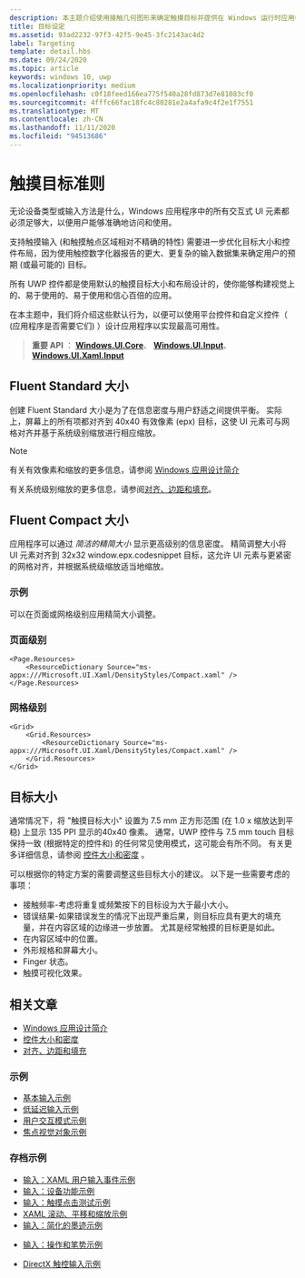 ```yaml
---
description: 本主题介绍使用接触几何图形来确定触摸目标并提供在 Windows 运行时应用中确定目标的最佳实践。
title: 目标设定
ms.assetid: 93ad2232-97f3-42f5-9e45-3fc2143ac4d2
label: Targeting
template: detail.hbs
ms.date: 09/24/2020
ms.topic: article
keywords: windows 10, uwp
ms.localizationpriority: medium
ms.openlocfilehash: c0f18feed166ea775f540a28fd873d7e81083cf0
ms.sourcegitcommit: 4fffc66fac18fc4c80281e2a4afa9c4f2e1f7551
ms.translationtype: MT
ms.contentlocale: zh-CN
ms.lasthandoff: 11/11/2020
ms.locfileid: "94513686"
---
```

# <a name="guidelines-for-touch-targets"></a>触摸目标准则

无论设备类型或输入方法是什么，Windows 应用程序中的所有交互式 UI 元素都必须足够大，以便用户能够准确地访问和使用。

支持触摸输入 (和触摸触点区域相对不精确的特性) 需要进一步优化目标大小和控件布局，因为使用触控数字化器报告的更大、更复杂的输入数据集来确定用户的预期 (或最可能的) 目标。

所有 UWP 控件都是使用默认的触摸目标大小和布局设计的，使你能够构建视觉上的、易于使用的、易于使用和信心百倍的应用。

在本主题中，我们将介绍这些默认行为，以便可以使用平台控件和自定义控件（ (应用程序是否需要它们) ）设计应用程序以实现最高可用性。

> **重要 API** ： [**Windows.UI.Core**](/uwp/api/Windows.UI.Core)、 [**Windows.UI.Input**](/uwp/api/Windows.UI.Input)、 [**Windows.UI.Xaml.Input**](/uwp/api/Windows.UI.Xaml.Input)

## <a name="fluent-standard-sizing"></a>Fluent Standard 大小

创建 Fluent Standard 大小是为了在信息密度与用户舒适之间提供平衡。 实际上，屏幕上的所有项都对齐到 40x40 有效像素 (epx) 目标，这使 UI 元素可与网格对齐并基于系统级别缩放进行相应缩放。

> [!NOTE]
> 有关有效像素和缩放的更多信息，请参阅 [Windows 应用设计简介](../basics/design-and-ui-intro.md#effective-pixels-and-scaling)
>
> 有关系统级别缩放的更多信息，请参阅[对齐、边距和填充](../layout/alignment-margin-padding.md)。

## <a name="fluent-compact-sizing"></a>Fluent Compact 大小

应用程序可以通过 *简洁的精简大小* 显示更高级别的信息密度。 精简调整大小将 UI 元素对齐到 32x32 window.epx.codesnippet 目标，这允许 UI 元素与更紧密的网格对齐，并根据系统级缩放适当地缩放。

### <a name="examples"></a>示例

可以在页面或网格级别应用精简大小调整。

### <a name="page-level"></a>页面级别

```xaml
<Page.Resources>
    <ResourceDictionary Source="ms-appx:///Microsoft.UI.Xaml/DensityStyles/Compact.xaml" />
</Page.Resources>
```

### <a name="grid-level"></a>网格级别

```xaml
<Grid>
    <Grid.Resources>
        <ResourceDictionary Source="ms-appx:///Microsoft.UI.Xaml/DensityStyles/Compact.xaml" />
    </Grid.Resources>
</Grid>
```

## <a name="target-size"></a>目标大小

通常情况下，将 "触摸目标大小" 设置为 7.5 mm 正方形范围 (在 1.0 x 缩放达到平稳) 上显示 135 PPI 显示的40x40 像素。 通常，UWP 控件与 7.5 mm touch 目标保持一致 (根据特定的控件和) 的任何常见使用模式，这可能会有所不同。 有关更多详细信息，请参阅 [控件大小和密度](../style/spacing.md) 。

可以根据你的特定方案的需要调整这些目标大小的建议。 以下是一些需要考虑的事项：

- 接触频率-考虑将重复或频繁按下的目标设为大于最小大小。
- 错误结果-如果错误发生的情况下出现严重后果，则目标应具有更大的填充量，并在内容区域的边缘进一步放置。 尤其是经常触摸的目标更是如此。
- 在内容区域中的位置。
- 外形规格和屏幕大小。
- Finger 状态。
- 触摸可视化效果。

## <a name="related-articles"></a>相关文章

- [Windows 应用设计简介](../basics/design-and-ui-intro.md)
- [控件大小和密度](../style/spacing.md)
- [对齐、边距和填充](../layout/alignment-margin-padding.md)

### <a name="samples"></a>示例

- [基本输入示例](https://github.com/Microsoft/Windows-universal-samples/tree/master/Samples/BasicInput)
- [低延迟输入示例](https://github.com/Microsoft/Windows-universal-samples/tree/master/Samples/LowLatencyInput)
- [用户交互模式示例](https://github.com/Microsoft/Windows-universal-samples/tree/master/Samples/UserInteractionMode)
- [焦点视觉对象示例](https://github.com/Microsoft/Windows-universal-samples/tree/master/Samples/XamlFocusVisuals)

### <a name="archive-samples"></a>存档示例

- [输入：XAML 用户输入事件示例](https://github.com/microsoftarchive/msdn-code-gallery-microsoft/tree/411c271e537727d737a53fa2cbe99eaecac00cc0/Official%20Windows%20Platform%20Sample/Input%20XAML%20user%20input%20events%20sample)
- [输入：设备功能示例](https://github.com/microsoftarchive/msdn-code-gallery-microsoft/tree/411c271e537727d737a53fa2cbe99eaecac00cc0/Official%20Windows%20Platform%20Sample/Windows%208%20app%20samples/%5BC%23%5D-Windows%208%20app%20samples/C%23/Windows%208%20app%20samples/Input%20Device%20capabilities%20sample%20(Windows%208))
- [输入：触摸点击测试示例](https://github.com/microsoftarchive/msdn-code-gallery-microsoft/tree/411c271e537727d737a53fa2cbe99eaecac00cc0/Official%20Windows%20Platform%20Sample/Windows%208%20desktop%20samples/%5BC%2B%2B%5D-Windows%208%20desktop%20samples/C%2B%2B/Windows%208%20desktop%20samples/Input%20Touch%20hit%20testing%20sample)
- [XAML 滚动、平移和缩放示例](https://github.com/microsoftarchive/msdn-code-gallery-microsoft/tree/411c271e537727d737a53fa2cbe99eaecac00cc0/Official%20Windows%20Platform%20Sample/Universal%20Windows%20app%20samples/111487-Universal%20Windows%20app%20samples/XAML%20scrolling%2C%20panning%2C%20and%20zooming%20sample)
- [输入：简化的墨迹示例](https://github.com/microsoftarchive/msdn-code-gallery-microsoft/tree/411c271e537727d737a53fa2cbe99eaecac00cc0/Official%20Windows%20Platform%20Sample/Input%20Simplified%20ink%20sample)
* [输入：操作和笔势示例](https://github.com/microsoftarchive/msdn-code-gallery-microsoft/tree/411c271e537727d737a53fa2cbe99eaecac00cc0/Official%20Windows%20Platform%20Sample/Input%20Gestures%20and%20manipulations%20with%20GestureRecognizer)
- [DirectX 触控输入示例](https://github.com/microsoftarchive/msdn-code-gallery-microsoft/tree/411c271e537727d737a53fa2cbe99eaecac00cc0/Official%20Windows%20Platform%20Sample/Windows%208%20app%20samples/%5BC%2B%2B%5D-Windows%208%20app%20samples/C%2B%2B/Windows%208%20app%20samples/DirectX%20touch%20input%20sample%20(Windows%208))
